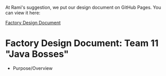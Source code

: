 At Rami's suggestion, we put our design document on GitHub Pages. You can view it here:

[Factory Design Document](http://usc-csci200-fall2012.github.com/team11/)

# Factory Design Document: Team 11 "Java Bosses"
* Purpose/Overview
